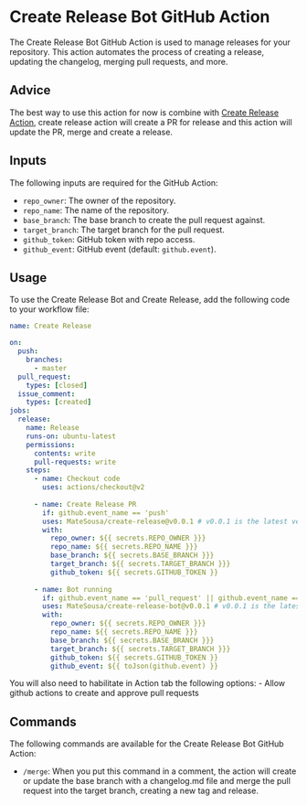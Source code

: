 # Create Release Bot GitHub Action

The Create Release Bot GitHub Action is used to manage releases for your repository. This action automates the process of creating a release, updating the changelog, merging pull requests, and more.

## Advice

The best way to use this action for now is combine with [Create Release Action](https://github.com/MateSousa/create-release), create release action will create a PR for release and this action will update the PR, merge and create a release.

## Inputs

The following inputs are required for the GitHub Action:

- `repo_owner`: The owner of the repository.
- `repo_name`: The name of the repository.
- `base_branch`: The base branch to create the pull request against.
- `target_branch`: The target branch for the pull request.
- `github_token`: GitHub token with repo access.
- `github_event`: GitHub event (default: `github.event`).
## Usage

To use the Create Release Bot and Create Release, add the following code to your workflow file:

```yaml
name: Create Release

on:
  push:
    branches:
      - master
  pull_request:
    types: [closed]
  issue_comment:
    types: [created]
jobs:
  release:
    name: Release
    runs-on: ubuntu-latest
    permissions:
      contents: write
      pull-requests: write
    steps:
      - name: Checkout code
        uses: actions/checkout@v2
      
      - name: Create Release PR
        if: github.event_name == 'push'
        uses: MateSousa/create-release@v0.0.1 # v0.0.1 is the latest version
        with:
          repo_owner: ${{ secrets.REPO_OWNER }}}
          repo_name: ${{ secrets.REPO_NAME }}}
          base_branch: ${{ secrets.BASE_BRANCH }}}
          target_branch: ${{ secrets.TARGET_BRANCH }}}
          github_token: ${{ secrets.GITHUB_TOKEN }}
      
      - name: Bot running
        if: github.event_name == 'pull_request' || github.event_name == 'issue_comment'
        uses: MateSousa/create-release-bot@v0.0.1 # v0.0.1 is the latest version
        with:
          repo_owner: ${{ secrets.REPO_OWNER }}}
          repo_name: ${{ secrets.REPO_NAME }}}
          base_branch: ${{ secrets.BASE_BRANCH }}}
          target_branch: ${{ secrets.TARGET_BRANCH }}}
          github_token: ${{ secrets.GITHUB_TOKEN }}
          github_event: ${{ toJson(github.event) }}
```

You will also need to habilitate in Action tab the following options:
    - Allow github actions to create and approve pull requests

## Commands

The following commands are available for the Create Release Bot GitHub Action:

- `/merge`: When you put this command in a comment, the action will create or update the base branch with a changelog.md file and merge the pull request into the target branch, creating a new tag and release.